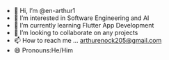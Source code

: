 - 👋 Hi, I’m @en-arthur1
- 👀 I’m interested in Software Engineering and AI
- 🌱 I’m currently learning Flutter App Development
- 💞️ I’m looking to collaborate on any projects
- 📫 How to reach me ... arthurenock205@gmail.com
- 😄 Pronouns:He/Him

<!---
en-arthur1/en-arthur1 is a ✨ special ✨ repository because its `README.md` (this file) appears on your GitHub profile.
You can click the Preview link to take a look at your changes.
--->
